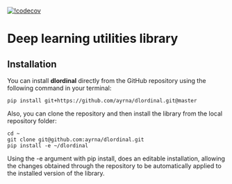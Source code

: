 [![!codecov](https://img.shields.io/codecov/c/github/ayrna/dlordinal?label=codecov&logo=codecov)](https://codecov.io/gh/ayrna/dlordinal)

# Deep learning utilities library
## Installation

You can install **dlordinal** directly from the GitHub repository using the following command in your terminal:

    pip install git+https://github.com/ayrna/dlordinal.git@master

Also, you can clone the repository and then install the library from the local repository folder:
    
    cd ~
    git clone git@github.com:ayrna/dlordinal.git
    pip install -e ~/dlordinal
    
Using the -e argument with pip install, does an editable installation, allowing the changes obtained through the repository to be automatically applied to the installed version of the library.
